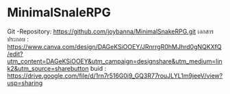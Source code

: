 # MinimalSnaleRPG

Git -Repository: https://github.com/joybanna/MinimalSnakeRPG.git
เอกสารประกอบ : https://www.canva.com/design/DAGeKSiOOEY/JRnrrgR0hMJhrd0gNQKXfQ/edit?utm_content=DAGeKSiOOEY&utm_campaign=designshare&utm_medium=link2&utm_source=sharebutton
buid : https://drive.google.com/file/d/1rn7r516G0i9_GQ3R77rouJLYL1m9jeeV/view?usp=sharing
